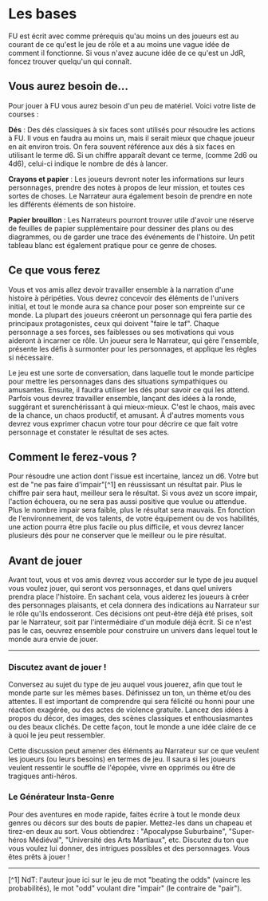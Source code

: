 # Les bases

FU est écrit avec comme prérequis qu'au moins un des joueurs est au courant de ce qu'est le jeu de rôle et a au moins une vague idée de comment il fonctionne. Si vous n'avez aucune idée de ce qu'est un JdR, foncez trouver quelqu'un qui connaît.

## Vous aurez besoin de...

Pour jouer à FU vous aurez besoin d'un peu de matériel. Voici votre liste de courses :

**Dés** : Des dés classiques à six faces sont utilisés pour résoudre les actions à FU. Il vous en faudra au moins un, mais il serait mieux que chaque joueur en ait environ trois. On fera souvent référence aux dés à six faces en utilisant le terme d6. Si un chiffre apparaît devant ce terme, (comme 2d6 ou 4d6), celui-ci indique le nombre de dés à lancer.

**Crayons et papier** : Les joueurs devront noter les informations sur leurs personnages, prendre des notes à propos de leur mission, et toutes ces sortes de choses. Le Narrateur aura également besoin de prendre en note les différents éléments de son histoire.

**Papier brouillon** : Les Narrateurs pourront trouver utile d'avoir une réserve de feuilles de papier supplémentaire pour dessiner des plans ou des diagrammes, ou de garder une trace des événements de l'histoire. Un petit tableau blanc est également pratique pour ce genre de choses.

## Ce que vous ferez

Vous et vos amis allez devoir travailler ensemble à la narration d'une histoire à péripéties. Vous devrez concevoir des éléments de l'univers initial, et tout le monde aura sa chance pour poser son empreinte sur ce monde. La plupart des joueurs créeront un personnage qui fera partie des principaux protagonistes, ceux qui doivent "faire le taf". Chaque personnage a ses forces, ses faiblesses ou ses motivations qui vous aideront à incarner ce rôle. Un joueur sera le Narrateur, qui gère l'ensemble, présente les défis à surmonter pour les personnages, et applique les règles si nécessaire.

Le jeu est une sorte de conversation, dans laquelle tout le monde participe pour mettre les personnages dans des situations sympathiques ou amusantes. Ensuite, il faudra utiliser les dés pour savoir ce qui les attend. Parfois vous devrez travailler ensemble, lançant des idées à la ronde, suggérant et surenchérissant à qui mieux-mieux. C'est le chaos, mais avec de la chance, un chaos productif, et amusant. À d'autres moments vous devrez vous exprimer chacun votre tour pour décrire ce que fait votre personnage et constater le résultat de ses actes.

## Comment le ferez-vous ?

Pour résoudre une action dont l'issue est incertaine, lancez un d6. Votre but est de "ne pas faire d'impair"[^1] en réussissant un résultat pair. Plus le chiffre pair sera haut, meilleur sera le résultat. Si vous avez un score impair, l'action échouera, ou ne sera pas aussi positive que voulue ou attendue. Plus le nombre impair sera faible, plus le résultat sera mauvais. En fonction de l'environnement, de vos talents, de votre équipement ou de vos habilités, une action pourra être plus facile ou plus difficile, et vous devrez lancer plusieurs dés pour ne conserver que le meilleur ou le pire résultat.

## Avant de jouer

Avant tout, vous et vos amis devrez vous accorder sur le type de jeu auquel vous voulez jouer, qui seront vos personnages, et dans quel univers prendra place l'histoire. En sachant cela, vous aiderez les joueurs à créer des personnages plaisants, et cela donnera des indications au Narrateur sur le rôle qu'ils endosseront. Ces décisions ont peut-être déjà été prises, soit par le Narrateur, soit par l'intermédiaire d'un module déjà écrit. Si ce n'est pas le cas, oeuvrez ensemble pour construire un univers dans lequel tout le monde aura envie de jouer.

-----

### Discutez avant de jouer !

Conversez au sujet du type de jeu auquel vous jouerez, afin que tout le monde parte sur les mêmes bases. Définissez un ton, un thème et/ou des attentes. Il est important de comprendre qui sera félicité ou honni pour une réaction exagérée, ou des actes de violence gratuite. Lancez des idées à propos du décor, des images, des scènes classiques et enthousiasmantes ou des beaux clichés. De cette façon, tout le monde a une idée claire de ce à quoi le jeu peut ressembler.

Cette discussion peut amener des éléments au Narrateur sur ce que veulent les joueurs (ou leurs besoins) en termes de jeu. Il saura si les joueurs veulent ressentir le souffle de l'épopée, vivre en opprimés ou être de tragiques anti-héros.

### Le Générateur Insta-Genre

Pour des aventures en mode rapide, faites écrire à tout le monde deux genres ou décors sur des bouts de papier. Mettez-les dans un chapeau et tirez-en deux au sort. Vous obtiendrez : "Apocalypse Suburbaine", "Super-héros Médiéval", "Université des Arts Martiaux", etc. Discutez du ton que vous voulez lui donner, des intrigues possibles et des personnages. Vous êtes prêts à jouer !

----

[^1] NdT: l'auteur joue ici sur le jeu de mot "beating the odds" (vaincre les probabilités), le mot "odd" voulant dire "impair" (le contraire de "pair").
